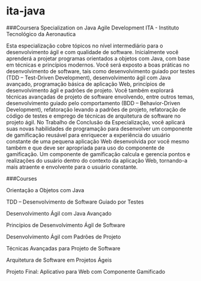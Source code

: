 # ita-java

###Coursera Specialization on Java Agile Development
ITA - Instituto Tecnológico da Aeronautica

Esta especialização cobre tópicos no nível intermediário para o desenvolvimento ágil e com qualidade de software. Inicialmente você aprenderá a projetar programas orientados a objetos com Java, com base em técnicas e princípios modernos. Você será exposto a boas práticas no desenvolvimento de software, tais como desenvolvimento guiado por testes (TDD – Test-Driven Development), desenvolvimento ágil com Java avançado, programação básica de aplicação Web, princípios de desenvolvimento ágil e padrões de projeto. Você também explorará técnicas avançadas de projeto de software envolvendo, entre outros temas, desenvolvimento guiado pelo comportamento (BDD – Behavior-Driven Development), refatoração levando a padrões de projeto, refatoração de código de testes e emprego de técnicas de arquitetura de software no projeto ágil. No Trabalho de Conclusão da Especialização, você aplicará suas novas habilidades de programação para desenvolver um componente de gamificação reusável para enriquecer a experiência do usuário constante de uma pequena aplicação Web desenvolvida por você mesmo também e que deve ser apropriada para uso do componente de gamificação. Um componente de gamificação calcula e gerencia pontos e realizações do usuário dentro do contexto da aplicação Web, tornando-a mais atraente e envolvente para o usuário constante.

###Courses

Orientação a Objetos com Java

TDD – Desenvolvimento de Software Guiado por Testes

Desenvolvimento Ágil com Java Avançado

Princípios de Desenvolvimento Ágil de Software

Desenvolvimento Ágil com Padrões de Projeto

Técnicas Avançadas para Projeto de Software

Arquitetura de Software em Projetos Ágeis

Projeto Final: Aplicativo para Web com Componente Gamificado
